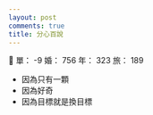 ```yaml
---
layout: post
comments: true
title: 分心百說
---
```


:japanese_goblin: 單： -9 婚： 756 年： 323 旅： 189

- 因為只有一顆
- 因為好奇
- 因為目標就是換目標

